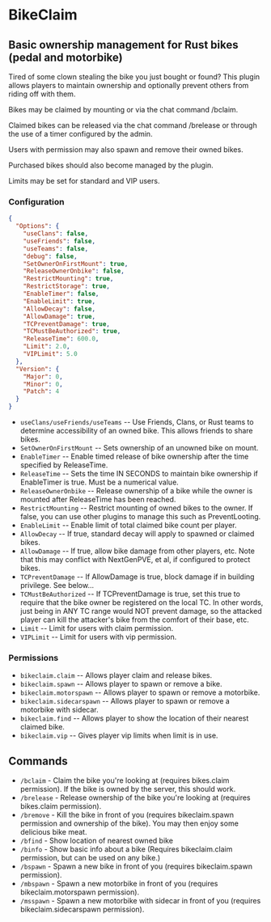 # BikeClaim
## Basic ownership management for Rust bikes (pedal and motorbike)

Tired of some clown stealing the bike you just bought or found?  This plugin allows players to maintain ownership and optionally prevent others from riding off with them.

Bikes may be claimed by mounting or via the chat command /bclaim.

Claimed bikes can be released via the chat command /brelease or through the use of a timer configured by the admin.

Users with permission may also spawn and remove their owned bikes.

Purchased bikes should also become managed by the plugin.

Limits may be set for standard and VIP users.

### Configuration
```json
{
  "Options": {
    "useClans": false,
    "useFriends": false,
    "useTeams": false,
    "debug": false,
    "SetOwnerOnFirstMount": true,
    "ReleaseOwnerOnbike": false,
    "RestrictMounting": true,
    "RestrictStorage": true,
    "EnableTimer": false,
    "EnableLimit": true,
    "AllowDecay": false,
    "AllowDamage": true,
    "TCPreventDamage": true,
    "TCMustBeAuthorized": true,
    "ReleaseTime": 600.0,
    "Limit": 2.0,
    "VIPLimit": 5.0
  },
  "Version": {
    "Major": 0,
    "Minor": 0,
    "Patch": 4
  }
}
```

- `useClans/useFriends/useTeams` -- Use Friends, Clans, or Rust teams to determine accessibility of an owned bike.  This allows friends to share bikes.
- `SetOwnerOnFirstMount` -- Sets ownership of an unowned bike on mount.
- `EnableTimer` -- Enable timed release of bike ownership after the time specified by ReleaseTime.
- `ReleaseTime` -- Sets the time IN SECONDS to maintain bike ownership if EnableTimer is true.  Must be a numerical value.
- `ReleaseOwnerOnbike` -- Release ownership of a bike while the owner is mounted after ReleaseTime has been reached.
- `RestrictMounting` -- Restrict mounting of owned bikes to the owner.  If false, you can use other plugins to manage this such as PreventLooting.
- `EnableLimit` -- Enable limit of total claimed bike count per player.
- `AllowDecay` -- If true, standard decay will apply to spawned or claimed bikes.
- `AllowDamage` -- If true, allow bike damage from other players, etc.  Note that this may conflict with NextGenPVE, et al, if configured to protect bikes.
- `TCPreventDamage` -- If AllowDamage is true, block damage if in building privilege.  See below...
- `TCMustBeAuthorized` -- If TCPreventDamage is true, set this true to require that the bike owner be registered on the local TC.  In other words, just being in ANY TC range would NOT prevent damage, so the attacked player can kill the attacker's bike from the comfort of their base, etc.
- `Limit` -- Limit for users with claim permission.
- `VIPLimit` -- Limit for users with vip permission.

### Permissions

- `bikeclaim.claim` -- Allows player claim and release bikes.
- `bikeclaim.spawn` -- Allows player to spawn or remove a bike.
- `bikeclaim.motorspawn` -- Allows player to spawn or remove a motorbike.
- `bikeclaim.sidecarspawn` -- Allows player to spawn or remove a motorbike with sidecar.
- `bikeclaim.find` -- Allows player to show the location of their nearest claimed bike.
- `bikeclaim.vip` -- Gives player vip limits when limit is in use.

## Commands

- `/bclaim` - Claim the bike you're looking at (requires bikes.claim permission).  If the bike is owned by the server, this should work.
- `/brelease` - Release ownership of the bike you're looking at (requires bikes.claim permission).
- `/bremove` - Kill the bike in front of you (requires bikeclaim.spawn permission and ownership of the bike).  You may then enjoy some delicious bike meat.
- `/bfind` - Show location of nearest owned bike
- `/binfo` - Show basic info about a bike (Requires bikeclaim.claim permission, but can be used on any bike.)
- `/bspawn` - Spawn a new bike in front of you (requires bikeclaim.spawn permission).
- `/mbspawn` - Spawn a new motorbike in front of you (requires bikeclaim.motorspawn permission).
- `/msspawn` - Spawn a new motorbike with sidecar in front of you (requires bikeclaim.sidecarspawn permission).

